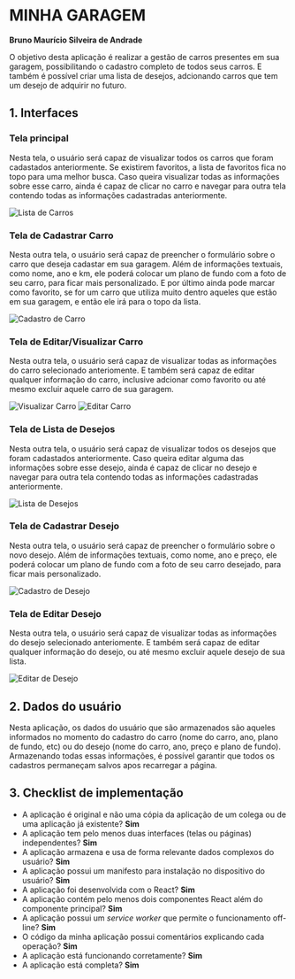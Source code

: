 # MINHA GARAGEM

**Bruno Maurício Silveira de Andrade**

O objetivo desta aplicação é realizar a gestão de carros presentes em sua garagem, possibilitando o cadastro completo de todos seus carros. E também é possível criar uma lista de desejos, adcionando carros que tem um desejo de adquirir no futuro.

## 1. Interfaces

### Tela principal

Nesta tela, o usuário será capaz de visualizar todos os carros que foram cadastados anteriormente. Se existirem favoritos, a lista de favoritos fica no topo para uma melhor busca. Caso queira visualizar todas as informações sobre esse carro, ainda é capaz de clicar no carro e navegar para outra tela contendo todas as informações cadastradas anteriormente.

![Lista de Carros](readme_images/lista_carros.png)

### Tela de Cadastrar Carro

Nesta outra tela, o usuário será capaz de preencher o formulário sobre o carro que deseja cadastar em sua garagem. Além de informações textuais, como nome, ano e km, ele poderá colocar um plano de fundo com a foto de seu carro, para ficar mais personalizado. E por último ainda pode marcar como favorito, se for um carro que utiliza muito dentro aqueles que estão em sua garagem, e então ele irá para o topo da lista.

![Cadastro de Carro](readme_images/cadastro_carro.png)

### Tela de Editar/Visualizar Carro

Nesta outra tela, o usuário será capaz de visualizar todas as informações do carro selecionado anteriomente. E também será capaz de editar qualquer informação do carro, inclusive adcionar como favorito ou até mesmo excluir aquele carro de sua garagem.

![Visualizar Carro](readme_images/detalhes_carro.png)
![Editar Carro](readme_images/editar_carro.png)

### Tela de Lista de Desejos

Nesta outra tela, o usuário será capaz de visualizar todos os desejos que foram cadastados anteriormente. Caso queira editar alguma das informações sobre esse desejo, ainda é capaz de clicar no desejo e navegar para outra tela contendo todas as informações cadastradas anteriormente.

![Lista de Desejos](readme_images/lista_desejos.png)

### Tela de Cadastrar Desejo

Nesta outra tela, o usuário será capaz de preencher o formulário sobre o novo desejo. Além de informações textuais, como nome, ano e preço, ele poderá colocar um plano de fundo com a foto de seu carro desejado, para ficar mais personalizado.

![Cadastro de Desejo](readme_images/cadastro_desejo.png)

### Tela de Editar Desejo

Nesta outra tela, o usuário será capaz de visualizar todas as informações do desejo selecionado anteriomente. E também será capaz de editar qualquer informação do desejo, ou até mesmo excluir aquele desejo de sua lista.

![Editar de Desejo](readme_images/editar_desejo.png)

## 2. Dados do usuário

Nesta aplicação, os dados do usuário que são armazenados são aqueles informados no momento do cadastro do carro (nome do carro, ano, plano de fundo, etc) ou do desejo (nome do carro, ano, preço e plano de fundo). Armazenando todas essas informações, é possível garantir que todos os cadastros permaneçam salvos apos recarregar a página.

## 3. Checklist de implementação

- A aplicação é original e não uma cópia da aplicação de um colega ou de uma aplicação já existente? **Sim**
- A aplicação tem pelo menos duas interfaces (telas ou páginas) independentes? **Sim**
- A aplicação armazena e usa de forma relevante dados complexos do usuário? **Sim**
- A aplicação possui um manifesto para instalação no dispositivo do usuário? **Sim**
- A aplicação foi desenvolvida com o React? **Sim**
- A aplicação contém pelo menos dois componentes React além do componente principal? **Sim**
- A aplicação possui um _service worker_ que permite o funcionamento off-line? **Sim**
- O código da minha aplicação possui comentários explicando cada operação? **Sim**
- A aplicação está funcionando corretamente? **Sim**
- A aplicação está completa? **Sim**
